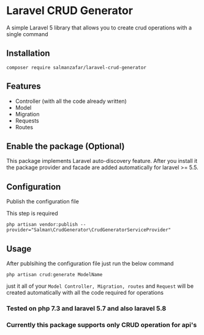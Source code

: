 # Laravel CRUD Generator

A simple Laravel 5 library that allows you to create crud operations with a single command

## Installation
```
composer require salmanzafar/laravel-crud-generator
```
## Features

* Controller (with all the code already written)
* Model
* Migration
* Requests
* Routes

## Enable the package (Optional)
This package implements Laravel auto-discovery feature. After you install it the package provider and facade are added automatically for laravel >= 5.5.

## Configuration
Publish the configuration file

This step is required

```
php artisan vendor:publish --provider="Salman\CrudGenerator\CrudGeneratorServiceProvider"
```

## Usage

After publsihing the configuration file just run the below command

`php artisan crud:generate ModelName`

just it all of your `Model Controller, Migration, routes` and `Request` will be created automatically with all the code required for operations

### Tested on php 7.3 and laravel 5.7 and also laravel 5.8

### Currently this package supports only CRUD operation for api's 
